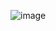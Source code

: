 ![image](https://github.com/b0xCastor/HarceleurDoS/assets/144159132/f2b30fac-2578-4f87-84f8-03c4295cf07e)
